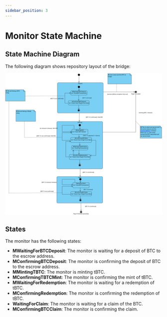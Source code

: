 ```yaml
---
sidebar_position: 3
---
```


# Monitor State Machine

## State Machine Diagram

The following diagram shows repository layout of the bridge:

![State Machine Diagram](./assets/stateMachine.svg) 

## States

The monitor has the following states:

- **MWaitingForBTCDeposit**: The monitor is waiting for a deposit of BTC to the escrow address.
- **MConfirmingBTCDeposit**: The monitor is confirming the deposit of BTC to the escrow address.
- **MMintingTBTC**: The monitor is minting tBTC.
- **MConfirmingTBTCMint**: The monitor is confirming the mint of tBTC.
- **MWaitingForRedemption**: The monitor is waiting for a redemption of tBTC.
- **MConfirmingRedemption**: The monitor is confirming the redemption of tBTC.
- **WaitingForClaim**: The monitor is waiting for a claim of the BTC.
- **MConfirmingBTCClaim**: The monitor is confirming the claim.
